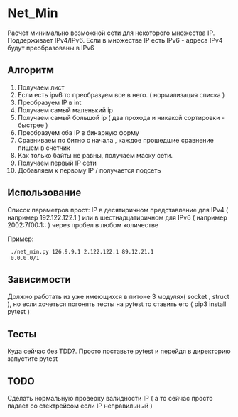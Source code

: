 # Net_Min #
Расчет минимально возможной сети для некоторого множества IP. Поддерживает IPv4/IPv6. 
Если в множестве IP есть IPv6 - адреса IPv4 будут преобразованы в IPv6


 ## Алгоритм ##
 1. Получаем лист
 2. Если есть ipv6 то преобразуем все в него. ( нормализация списка )
 3. Преобразуем IP в int  
 4. Получаем самый маленький ip
 5. Получаем самый большой ip ( два прохода и никакой сортировки - быстрее )
 6. Преобразуем оба IP в бинарную форму
 7. Сравниваем по битно с начала , каждое прошедшие сравнение пишем в счетчик
 8. Как только байты не равны, получаем маску сети.
 8. Получаем первый IP cети
 10. Добавляем к первому IP / получается подсеть

## Использование ##
Список параметров прост: IP в десятиричном представление для IPv4  ( например 192.122.122.1 )
 или в шестнадцатиричном для IPv6 ( например 2002:7f00:1:: ) через пробел в любом количестве

Пример: 
```
 ./net_min.py 126.9.9.1 2.122.122.1 89.12.21.1 
 0.0.0.0/1
```

## Зависимости ##
Должно работать из уже имеющихся в питоне 3 модулях( socket , struct ), но если хочеться погонять тесты на pytest то ставить его ( pip3 install pytest ) 

## Тесты ##
Куда сейчас без TDD?.  Просто поставьте pytest и перейдя в директорию запустите pytest

## TODO ##
Сделать нормальную проверку валидности IP ( а то сейчас просто падает со стектрейсом если  IP неправильный )